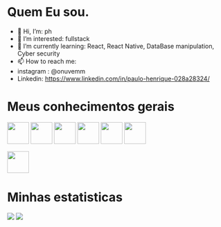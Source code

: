 # Quem Eu sou. 


- 👋 Hi, I’m: ph
- 👀 I’m interested: fullstack
- 🌱 I’m currently learning: React, React Native, DataBase manipulation, Cyber security 
- 📫 How to reach me:
- instagram : @onuvemm 
- Linkedin: https://www.linkedin.com/in/paulo-henrique-028a28324/


# Meus conhecimentos gerais
<div>
            
<img  src="https://cdn.jsdelivr.net/gh/devicons/devicon@latest/icons/html5/html5-original.svg"
            width=50px
            />
<img src="https://cdn.jsdelivr.net/gh/devicons/devicon@latest/icons/css3/css3-original.svg"
             width=50px
            />
<img src="https://cdn.jsdelivr.net/gh/devicons/devicon@latest/icons/javascript/javascript-original.svg"
            width=50px
            />
<img src="https://cdn.jsdelivr.net/gh/devicons/devicon@latest/icons/figma/figma-original.svg"
             width=50px
            />
<img src="https://cdn.jsdelivr.net/gh/devicons/devicon@latest/icons/mysql/mysql-original.svg"
            width=50px
            />
<img src="https://cdn.jsdelivr.net/gh/devicons/devicon@latest/icons/php/php-original.svg" 
            width=50px
            />
            
<img src="https://cdn.jsdelivr.net/gh/devicons/devicon@latest/icons/python/python-original.svg" 
            width=50px
            />
          
          
          
        
            
          

</div>

# Minhas estatisticas

<picture>
  <source
    srcset="https://github-readme-stats.vercel.app/api?username=PH-CSS&show_icons=true&theme=a"
    media="(prefers-color-scheme: dark)"
  />
  <source
    srcset="https://github-readme-stats.vercel.app/api?username=PH-CSS&show_icons=true"
    media="(prefers-color-scheme: dark), (prefers-color-scheme: no-preference)"
  />
  <img src="https://github-readme-stats.vercel.app/api?username=anuraghazra&show_icons=true" />

</picture>     
<img src="https://github-readme-stats.vercel.app/api/top-langs/?username=PH-CSS&size_weight=0.5&count_weight=0.5&theme=a" />       




          
          


<!---
PH-CSS/PH-CSS is a ✨ special ✨ repository because its `README.md` (this file) appears on your GitHub profile.
You can click the Preview link to take a look at your changes.
--->
